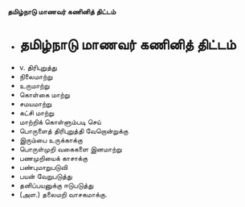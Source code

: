 **தமிழ்நாடு மாணவர் கணினித் திட்டம்**
- # தமிழ்நாடு மாணவர் கணினித் திட்டம்
- v. திரிபுறுத்து
- நிலைமாற்று
- உருமாற்று
- கொள்கை மாற்று
- சமயமாற்று
- கட்சி மாற்று
- மாற்றிக் கொள்ளும்படி செய்
- பொருளைத் திரிபுறுத்தி வேறொன்றுக்கு
- இரும்பை உருக்காக்கு
- பொருள்முறி வகைகளை இனமாற்று
- பணமுறியைக் காசாக்கு
- பண்புமாறுபடுவி
- பயன் வேறுபடுத்து
- தனிப்பயனுக்கு ஈடுபடுத்து
- (அள.) தலைமறி வாசகமாக்கு.

